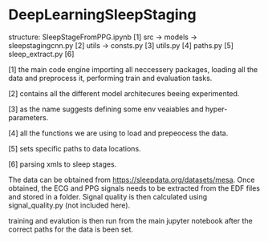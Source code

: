 # DeepLearningSleepStaging
structure:
SleepStageFromPPG.ipynb [1]
src ->
	models ->
		sleepstagingcnn.py [2]
utils ->
	consts.py [3]
	utils.py [4]
	paths.py [5]
	sleep_extract.py [6]
	
[1] the main code engine importing all neccessery packages,
	loading all the data and preprocess it,
	performing train and evaluation tasks.
	
[2] contains all the different model architecures beeing experimented.

[3] as the name suggests defining some env veaiables and hyper-parameters.

[4] all the functions we are using to load and prepeocess the data.

[5] sets specific paths to data locations.

[6] parsing xmls to sleep stages.

The data can be obtained from https://sleepdata.org/datasets/mesa. 
Once obtained, the ECG and PPG signals needs to be extracted from 
the EDF files and stored in a folder. Signal quality is then calculated using signal_quality.py (not included here). 

training and evalution is then run from the main jupyter notebook 
after the correct paths for the data is been set.


